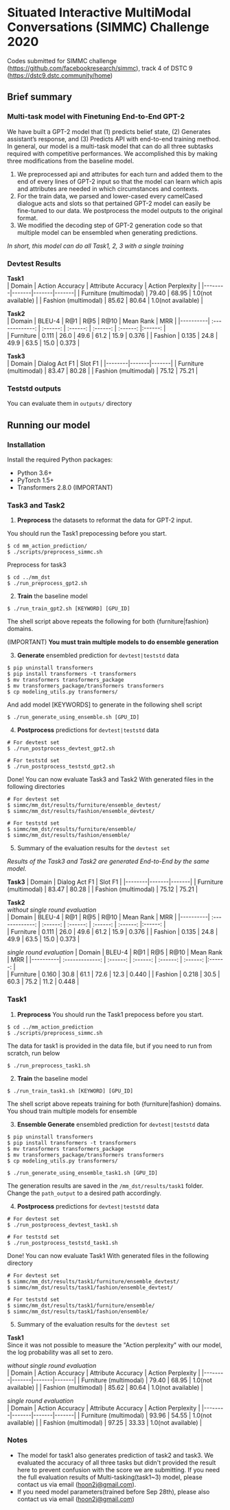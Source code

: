 # Situated Interactive MultiModal Conversations (SIMMC) Challenge 2020
Codes submitted for SIMMC challenge (https://github.com/facebookresearch/simmc), track 4 of DSTC 9 (https://dstc9.dstc.community/home)

## Brief summary
### Multi-task model with Finetuning End-to-End GPT-2
We have built a GPT-2 model that (1) predicts belief state, (2) Generates assistant’s response, and (3) Predicts API with end-to-end training method. In general, our model is a multi-task model that can do all three subtasks required with competitive performances. We accomplished this by making three modifications from the baseline model.
1. We preprocessed api and attributes for each turn and added them to the end of every lines of GPT-2 input so that the model can learn which apis and attributes are needed in which circumstances and contexts.
2. For the train data, we parsed and lower-cased every camelCased dialogue acts and slots so that pertained GPT-2 model can easily be fine-tuned to our data. We postprocess the model outputs to the original format.
3. We modified the decoding step of GPT-2 generation code so that multiple model can be ensembled when generating predictions.

*In short, this model can do all Task1, 2, 3 with a single training*

### Devtest Results
**Task1**  
| Domain | Action Accuracy | Attribute Accuracy | Action Perplexity |
|--------|-------|-------|-------|
| Furniture (multimodal) | 79.40 | 68.95 | 1.0(not available) |
| Fashion (multimodal) | 85.62 | 80.64 | 1.0(not available) |

**Task2**  
| Domain  |     BLEU-4     | R@1 | R@5 | R@10 | Mean Rank | MRR |
|----------| :-------------: | :------: | :------: | :------: | :------: |:------: |        
| Furniture | 0.111 | 26.0 | 49.6 | 61.2 | 15.9 | 0.376 |
| Fashion   | 0.135 | 24.8 | 49.9 | 63.5 | 15.0 | 0.373 |

**Task3**  
| Domain | Dialog Act F1 | Slot F1 |
|--------|-------|-------|
| Furniture (multimodal) | 83.47 | 80.28 |
| Fashion (multimodal) | 75.12 | 75.21 |

### Teststd outputs
You can evaluate them in `outputs/` directory

  
  

## Running our model
### Installation
Install the required Python packages:
- Python 3.6+
- PyTorch 1.5+
- Transformers 2.8.0 (IMPORTANT)

### Task3 and Task2
1. **Preprocess** the datasets to reformat the data for GPT-2 input.

You should run the Task1 prepocessing before you start. 
```
$ cd mm_action_prediction/
$ ./scripts/preprocess_simmc.sh
```

Preprocess for task3
```
$ cd ../mm_dst
$ ./run_preprocess_gpt2.sh
```

2. **Train** the baseline model

```
$ ./run_train_gpt2.sh [KEYWORD] [GPU_ID]
```

The shell script above repeats the following for both {furniture|fashion} domains.

(IMPORTANT) **You must train multiple models to do ensemble generation**

3. **Generate** ensembled prediction for `devtest|teststd` data

```
$ pip uninstall transformers
$ pip install transformers -t transformers
$ mv transformers transformers_package
$ mv transformers_package/transformers transformers
$ cp modeling_utils.py transformers/
```
And add model [KEYWORDS] to generate in the following shell script 
```
$ ./run_generate_using_ensemble.sh [GPU_ID]
```

4. **Postprocess** predictions for `devtest|teststd` data

```
# For devtest set
$ ./run_postprocess_devtest_gpt2.sh

# For teststd set
$ ./run_postprocess_teststd_gpt2.sh
```

Done! 
You can now evaluate Task3 and Task2 With generated files in the following directories

```
# For devtest set
$ simmc/mm_dst/results/furniture/ensemble_devtest/
$ simmc/mm_dst/results/fashion/ensemble_devtest/

# For teststd set
$ simmc/mm_dst/results/furniture/ensemble/
$ simmc/mm_dst/results/fashion/ensemble/
```

5. Summary of the evaluation results for the `devtest set` 

*Results of the Task3 and Task2 are generated End-to-End by the same model.*

**Task3**
| Domain | Dialog Act F1 | Slot F1 |
|--------|-------|-------|
| Furniture (multimodal) | 83.47 | 80.28 |
| Fashion (multimodal) | 75.12 | 75.21 |

**Task2**  
*without single round evaluation*  
| Domain  |     BLEU-4     | R@1 | R@5 | R@10 | Mean Rank | MRR |
|----------| :-------------: | :------: | :------: | :------: | :------: |:------: |        
| Furniture | 0.111 | 26.0 | 49.6 | 61.2 | 15.9 | 0.376 |
| Fashion   | 0.135 | 24.8 | 49.9 | 63.5 | 15.0 | 0.373 |
  
  
*single round evaluation* 
| Domain  |     BLEU-4     | R@1 | R@5 | R@10 | Mean Rank | MRR |
|----------| :-------------: | :------: | :------: | :------: | :------: |:------: |        
| Furniture | 0.160 | 30.8 | 61.1 | 72.6 | 12.3 | 0.440 |
| Fashion   | 0.218 | 30.5 | 60.3 | 75.2 | 11.2 | 0.448 |


### Task1

1. **Preprocess** 
You should run the Task1 prepocess before you start. 

```
$ cd ../mm_action_prediction
$ ./scripts/preprocess_simmc.sh
```

The data for task1 is provided in the data file, but if you need to run from scratch, run below

```
$ ./run_preprocess_task1.sh
```

2. **Train** the baseline model

```
$ ./run_train_task1.sh [KEYWORD] [GPU_ID]
```
The shell script above repeats training for both {furniture|fashion} domains.
You shoud train multiple models for ensemble

3. **Ensemble Generate** ensembled prediction for `devtest|teststd` data

```
$ pip uninstall transformers
$ pip install transformers -t transformers
$ mv transformers transformers_package
$ mv transformers_package/transformers transformers
$ cp modeling_utils.py transformers/

$ ./run_generate_using_ensemble_task1.sh [GPU_ID]
```

The generation results are saved in the `/mm_dst/results/task1` folder. Change the `path_output` to a desired path accordingly.


4. **Postprocess** predictions for `devtest|teststd` data

```
# For devtest set
$ ./run_postprocess_devtest_task1.sh

# For teststd set
$ ./run_postprocess_teststd_task1.sh
```
Done! You can now evaluate Task1 With generated files in the following directory

```
# For devtest set
$ simmc/mm_dst/results/task1/furniture/ensemble_devtest/
$ simmc/mm_dst/results/task1/fashion/ensemble_devtest/

# For teststd set
$ simmc/mm_dst/results/task1/furniture/ensemble/
$ simmc/mm_dst/results/task1/fashion/ensemble/
```

5. Summary of the evaluation results for the `devtest set` 

**Task1**  
Since it was not possible to measure the "Action perplexity" with our model, the log probability was all set to zero.  
  
*without single round evaluation*  
| Domain | Action Accuracy | Attribute Accuracy | Action Perplexity |
|--------|-------|-------|-------|
| Furniture (multimodal) | 79.40 | 68.95 | 1.0(not available) |
| Fashion (multimodal) | 85.62 | 80.64 | 1.0(not available) |
   
   
*single round evaluation*  
| Domain | Action Accuracy | Attribute Accuracy | Action Perplexity |
|--------|-------|-------|-------|
| Furniture (multimodal) | 93.96 | 54.55 | 1.0(not available) |
| Fashion (multimodal) | 97.25 | 33.33 | 1.0(not available) |


### Notes
- The model for task1 also generates prediction of task2 and task3. We evaluated the accuracy of all three tasks but didn't provided the result here to prevent confusion with the score we are submitting. If you need the full evaluation results of Multi-tasking(task1~3) model, please contact us via email (hoon2j@gmail.com).
- If you need model parameters(trained before Sep 28th), please also contact us via email (hoon2j@gmail.com)
